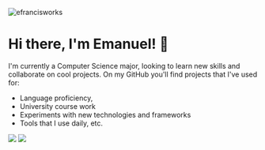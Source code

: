 <p align="left"> <img src="https://komarev.com/ghpvc/?username=efrancisworks&label=Profile%20views&color=0e75b6&style=flat" alt="efrancisworks" /> </p>

# Hi there, I'm Emanuel! 👋 

I'm currently a Computer Science major, looking to learn new skills and collaborate on cool projects. On my GitHub you'll find projects that I've used for:
- Language proficiency,
- University course work 
- Experiments with new technologies and frameworks
- Tools that I use daily, etc.


<div style="display:flex justify-content: center">
<img src="https://github-readme-stats.vercel.app/api?username=efrancisworks&show_icons=true&theme=dracula"/>
<img src="https://github-readme-stats.vercel.app/api/top-langs/?username=efrancisworks&layout=compact&theme=dracula"/>
<div>

<!--
**Emanuelf-sfsu/Emanuelf-sfsu** is a ✨ _special_ ✨ repository because its `README.md` (this file) appears on your GitHub profile.

Here are some ideas to get you started:

- 🔭 I’m currently working on ...
- 🌱 I’m currently learning ...
- 👯 I’m looking to collaborate on ...
- 🤔 I’m looking for help with ...
- 💬 Ask me about ...
- 📫 How to reach me: ...
- 😄 Pronouns: ...
- ⚡ Fun fact: ....
-->

